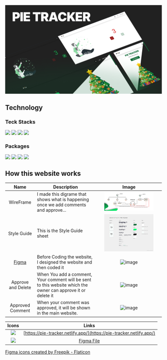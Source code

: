 <img src="./public/Banner.png">

## Technology 

### Teck Stacks
<div>
  <img src="https://img.shields.io/badge/vite-%231572b6.svg?logo=vite&logoColor=white&style=for-the-badge" />
  <img src="https://img.shields.io/badge/react-%231572b6.svg?logo=react&logoColor=white&style=for-the-badge" />
  <img src="https://img.shields.io/badge/tailwindcss-%231572b6.svg?logo=tailwindcss&logoColor=white&style=for-the-badge" />
  <img src="https://img.shields.io/badge/yarn-%231572b6.svg?logo=yarn&logoColor=white&style=for-the-badge" />
</div>

### Packages
<div>
  <img src="https://img.shields.io/badge/framermotion-%231572b6.svg?logo=framer-motion&logoColor=white&style=for-the-badge" />
  <img src="https://img.shields.io/badge/reacticons-%231572b6.svg?logo=reacticons&logoColor=white&style=for-the-badge" />
  <img src="https://img.shields.io/badge/firebase-%231572b6.svg?logo=firebase&logoColor=white&style=for-the-badge" />
  <img src="https://img.shields.io/badge/reactrouterdom-%231572b6.svg?logo=reactrouterdom&logoColor=white&style=for-the-badge" />
</div>

 
## How this website works

| Name | Description | Image |
| :---: | ---- | ----------- |
| WireFrame | I made this digrame that shows what is happening once we add comments and approve... | <div align="center"><img width="80%" src="./public/WireFrame.png"></div> |
| Style Guide | This is the Style Guide sheet | <div align="center"><img width="80%" src="./public/Style Guide.png" /></div> |
| [Figma](https://www.figma.com/file/J2lJrOoDrITpKEQBZS7tXk/Pie-Tracker?node-id=0%3A1&t=YQ5ja9REIBKmYCrM-1) | Before Coding the website, I designed the website and then coded it | <div align="center">![image](https://user-images.githubusercontent.com/99729607/208216570-f486ab02-d078-487e-8596-de1a5a985ad8.png)</div> |
| Approve and Delete | When You add a comment, Your comment will be sent to this website which the owner can approve it or delete it | <div align="center">![image](https://user-images.githubusercontent.com/99729607/208216822-b01db1e0-add5-466d-92b5-a4f334055944.png)</div> |
| Approved Comment | When your comment was approved, it will be shown in the main website. | <div align="center">![image](https://user-images.githubusercontent.com/99729607/208217064-aa73da36-2c6e-4fda-a6f2-d526f80af99d.png)</div> |


| Icons | Links |
| :---: | :----: |
| <img width="30px" src="https://cdn-icons-png.flaticon.com/512/3308/3308395.png" /> | [https://pie-tracker.netlify.app/](https://pie-tracker.netlify.app/)|
| <img width="30px" src="https://cdn-icons-png.flaticon.com/512/5968/5968705.png" /> | [Figma File](https://www.figma.com/file/J2lJrOoDrITpKEQBZS7tXk/Pie-Tracker?node-id=20%3A4&t=YQ5ja9REIBKmYCrM-1)|

<a href="https://www.flaticon.com/free-icons/figma" title="figma icons">Figma icons created by Freepik - Flaticon</a>
